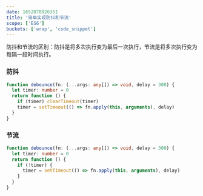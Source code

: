 ```yaml
---
date: 1652878926351
title: '简单实现防抖和节流'
scope: ['ES6']
buckets: ['wrap', 'code_snippet']
---
```


防抖和节流的区别：防抖是将多次执行变为最后一次执行，节流是将多次执行变为每隔一段时间执行。

### 防抖

```typescript
function debounce(fn: (...args: any[]) => void, delay = 300) {
  let timer: number = 0
  return function () {
    if (timer) clearTimeout(timer)
    timer = setTimeout(() => fn.apply(this, arguments), delay)
  }
}
```

### 节流

```typescript
function debounce(fn: (...args: any[]) => void, delay = 300) {
  let timer: number = 0
  return function () {
    if (!timer) {
      timer = setTimeout(() => fn.apply(this, arguments), delay)
    }
  }
}
```
